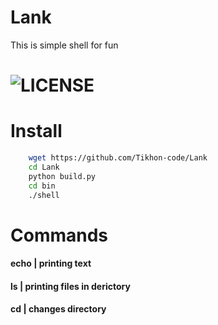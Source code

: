 # Lank
 This is simple shell for fun
# ![LICENSE](https://badgen.net/github/license/Tikhon-code/Lank/)

# Install
```bash
    wget https://github.com/Tikhon-code/Lank
    cd Lank
    python build.py
    cd bin
    ./shell
```

# Commands
#### echo | printing text

#### ls   | printing files in derictory

#### cd   | changes directory
